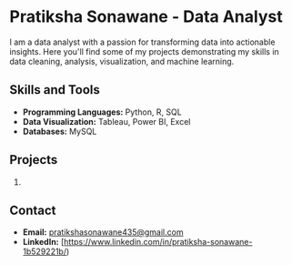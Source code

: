 # Pratiksha Sonawane - Data Analyst

 I am a data analyst with a passion for transforming data into actionable insights. Here you'll find some of my projects demonstrating my skills in data cleaning, analysis, visualization, and machine learning.

## Skills and Tools
- **Programming Languages:** Python, R, SQL
- **Data Visualization:** Tableau, Power BI, Excel
- **Databases:** MySQL

## Projects
1. 

## Contact
- **Email:** pratikshasonawane435@gmail.com
- **LinkedIn:** [https://www.linkedin.com/in/pratiksha-sonawane-1b529221b/)
